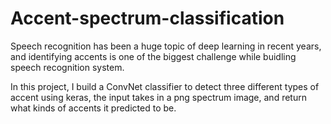 # Accent-spectrum-classification

Speech recognition has been a huge topic of deep learning in recent years, and identifying accents is one of the biggest challenge while buidling speech recognition system. 

In this project, I build a ConvNet classifier to detect three different types of accent using keras, the input takes in a png spectrum image, and return what kinds of accents it predicted to be.
